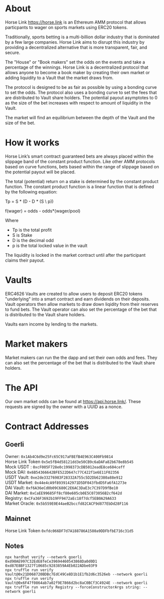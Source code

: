 # About

Horse Link https://horse.link is an Ethereum AMM protocol that allows particpants to wager on sports markets using ERC20 tokens.

Traditionally, sports betting is a multi-billion dollar industry that is dominated by a few large companies. Horse Link aims to disrupt this industry by providing a decentralized alternative that is more transparent, fair, and secure.

The "House" or "Book makers" set the odds on the events and take a percentage of the winnings. Horse Link is a decentralized protocol that allows anyone to become a book maker by creating their own market or adding liquidity to a Vault that the market draws from.

The protocol is designed to be as fair as possible by using a bonding curve to set the odds. The protocol also uses a bonding curve to set the fees that are distributed to Vault share holders. The potential payout asymptotes to 0 as the size of the bet increases with respect to amount of liquidity in the Vault.

The market will find an equilibrium between the depth of the Vault and the size of the bet.

# How it works

Horse Link’s smart contract guaranteed bets are always placed within the slippage band of the constant product function. Like other AMM protocols based on curve functions, bets based within the range of slippage based on the potential payout will be placed.

The total (potential) return on a stake is determined by the constant product function. The constant product function is a linear function that is defined by the following equation:

Tp = S \* (D - D \* (S \ p))

f(wager) = odds - odds\*(wager/pool)

Where

- Tp is the total profit
- S is Stake
- D is the decimal odd
- p is the total locked value in the vault

The liquidity is locked in the market contract until after the participant claims their payout.

# Vaults

ERC4626 Vaults are created to allow users to deposit ERC20 tokens "underlying" into a smart contract and earn dividends on their deposits. Vault operators then allow markets to draw down liqidity from their reserves to fund bets. The Vault operator can also set the percentage of the bet that is distributed to the Vault share holders.

Vaults earn income by lending to the markets.

# Market makers

Market makers can run the the dapp and set their own odds and fees. They can also set the percentage of the bet that is distributed to the Vault share holders.

# The API

Our own market odds can be found at https://api.horse.link/. These requests are signed by the owner with a UUID as a nonce.

# Contract Addresses

## Goerli

Owner: `0x1Ab4C6d9e25Fc65C917aFBEfB4E963C400Fb9814`  
Horse Link Token `0x5e5fB4d58121dd3e50CB9c6aDAFa82b678e8b545`  
Mock USDT : `0xcF005F728e0c1998373cDB5012eadE8ce604ceff`  
Mock DAI: `0x6B54366642BFE522D647c77C422f1e6E11F02356`  
USDT Vault: `0xe2de33276983F28332A755c5D2Db62380a88e912`  
USDT Market: `0x44e4cA9f8939142971D5DF043fbdD5Fa6fA1273e`  
DAI Vault: `0xf6A36eCd0b09C680C2E6AC3DaE3c7C397D9fBe10`  
DAI Market: `0xCaEE99685Ff8cf80e605cb0E5C073056B2cf642d`  
Registry: `0xCFa36F3692b19FF9472aEc18f7dcf5EB0A29A633`  
Market Oracle: `0x5b559E0E44aeB2bccfd82CACF9d877EbDd28F116`  

## Mainnet

Horse Link Token `0xfdc066DF7d7A188786A1580a9DDFbfbE716c31d5`

## Notes

`npx hardhat verify --network goerli 0xd90AE997C32EdE8feCe39694460543868Da0d0D1 0xd87E8BF1327f10685c9283859A4Eb022ADbe03F9`  
`npx truffle run verify Vault@0x21D068720BDBc7EdC49Ce8D1b1E1fb2d6c3526eb --network goerli`  
`npx truffle run verify Vault@0x6F47f0864ab7a02f9E7866d2bc8aC0BCf3C4924E --network goerli`  
`npx truffle run verify Registry --forceConstructorArgs string: --network goerli`  
